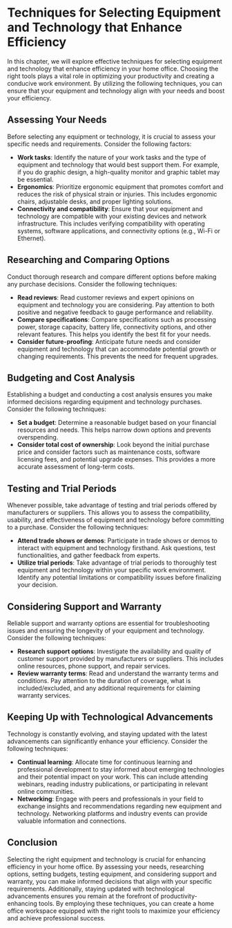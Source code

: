Techniques for Selecting Equipment and Technology that Enhance Efficiency
==================================================================================

In this chapter, we will explore effective techniques for selecting equipment and technology that enhance efficiency in your home office. Choosing the right tools plays a vital role in optimizing your productivity and creating a conducive work environment. By utilizing the following techniques, you can ensure that your equipment and technology align with your needs and boost your efficiency.

**Assessing Your Needs**
------------------------

Before selecting any equipment or technology, it is crucial to assess your specific needs and requirements. Consider the following factors:

* **Work tasks**: Identify the nature of your work tasks and the type of equipment and technology that would best support them. For example, if you do graphic design, a high-quality monitor and graphic tablet may be essential.
* **Ergonomics**: Prioritize ergonomic equipment that promotes comfort and reduces the risk of physical strain or injuries. This includes ergonomic chairs, adjustable desks, and proper lighting solutions.
* **Connectivity and compatibility**: Ensure that your equipment and technology are compatible with your existing devices and network infrastructure. This includes verifying compatibility with operating systems, software applications, and connectivity options (e.g., Wi-Fi or Ethernet).

**Researching and Comparing Options**
-------------------------------------

Conduct thorough research and compare different options before making any purchase decisions. Consider the following techniques:

* **Read reviews**: Read customer reviews and expert opinions on equipment and technology you are considering. Pay attention to both positive and negative feedback to gauge performance and reliability.
* **Compare specifications**: Compare specifications such as processing power, storage capacity, battery life, connectivity options, and other relevant features. This helps you identify the best fit for your needs.
* **Consider future-proofing**: Anticipate future needs and consider equipment and technology that can accommodate potential growth or changing requirements. This prevents the need for frequent upgrades.

**Budgeting and Cost Analysis**
-------------------------------

Establishing a budget and conducting a cost analysis ensures you make informed decisions regarding equipment and technology purchases. Consider the following techniques:

* **Set a budget**: Determine a reasonable budget based on your financial resources and needs. This helps narrow down options and prevents overspending.
* **Consider total cost of ownership**: Look beyond the initial purchase price and consider factors such as maintenance costs, software licensing fees, and potential upgrade expenses. This provides a more accurate assessment of long-term costs.

**Testing and Trial Periods**
-----------------------------

Whenever possible, take advantage of testing and trial periods offered by manufacturers or suppliers. This allows you to assess the compatibility, usability, and effectiveness of equipment and technology before committing to a purchase. Consider the following techniques:

* **Attend trade shows or demos**: Participate in trade shows or demos to interact with equipment and technology firsthand. Ask questions, test functionalities, and gather feedback from experts.
* **Utilize trial periods**: Take advantage of trial periods to thoroughly test equipment and technology within your specific work environment. Identify any potential limitations or compatibility issues before finalizing your decision.

**Considering Support and Warranty**
------------------------------------

Reliable support and warranty options are essential for troubleshooting issues and ensuring the longevity of your equipment and technology. Consider the following techniques:

* **Research support options**: Investigate the availability and quality of customer support provided by manufacturers or suppliers. This includes online resources, phone support, and repair services.
* **Review warranty terms**: Read and understand the warranty terms and conditions. Pay attention to the duration of coverage, what is included/excluded, and any additional requirements for claiming warranty services.

**Keeping Up with Technological Advancements**
----------------------------------------------

Technology is constantly evolving, and staying updated with the latest advancements can significantly enhance your efficiency. Consider the following techniques:

* **Continual learning**: Allocate time for continuous learning and professional development to stay informed about emerging technologies and their potential impact on your work. This can include attending webinars, reading industry publications, or participating in relevant online communities.
* **Networking**: Engage with peers and professionals in your field to exchange insights and recommendations regarding new equipment and technology. Networking platforms and industry events can provide valuable information and connections.

**Conclusion**
--------------

Selecting the right equipment and technology is crucial for enhancing efficiency in your home office. By assessing your needs, researching options, setting budgets, testing equipment, and considering support and warranty, you can make informed decisions that align with your specific requirements. Additionally, staying updated with technological advancements ensures you remain at the forefront of productivity-enhancing tools. By employing these techniques, you can create a home office workspace equipped with the right tools to maximize your efficiency and achieve professional success.
